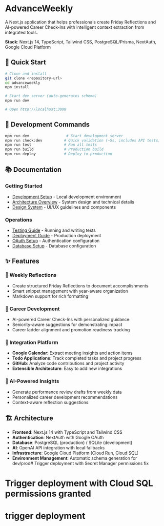 # AdvanceWeekly

A Next.js application that helps professionals create Friday Reflections and AI-powered Career Check-Ins with intelligent context extraction from integrated tools.

**Stack**: Next.js 14, TypeScript, Tailwind CSS, PostgreSQL/Prisma, NextAuth, Google Cloud Platform

## 🚀 Quick Start

```bash
# Clone and install
git clone <repository-url>
cd advanceweekly
npm install

# Start dev server (auto-generates schema)
npm run dev

# Open http://localhost:3000
```

## 🔧 Development Commands

```bash
npm run dev                 # Start development server
npm run check:dev          # Quick validation (~5s, includes API tests)
npm run test               # Run all tests
npm run build              # Production build
npm run deploy             # Deploy to production
```

## 📚 Documentation

### Getting Started
- [Development Setup](./docs/DEVELOPMENT.md) - Local development environment
- [Architecture Overview](./docs/ARCHITECTURE.md) - System design and technical details
- [Design System](./docs/DESIGN_SYSTEM.md) - UI/UX guidelines and components

### Operations
- [Testing Guide](./docs/TESTING.md) - Running and writing tests  
- [Deployment Guide](./docs/DEPLOYMENT.md) - Production deployment
- [OAuth Setup](./docs/OAUTH_SETUP.md) - Authentication configuration
- [Database Setup](./docs/DATABASE_SETUP.md) - Database configuration

## ✨ Features

### 📝 Weekly Reflections
- Create structured Friday Reflections to document accomplishments
- Smart snippet management with year-aware organization  
- Markdown support for rich formatting

### 🚀 Career Development
- AI-powered Career Check-Ins with personalized guidance
- Seniority-aware suggestions for demonstrating impact
- Career ladder alignment and promotion readiness tracking

### 🔗 Integration Platform
- **Google Calendar**: Extract meeting insights and action items
- **Todo Applications**: Track completed tasks and project progress  
- **GitHub**: Analyze code contributions and project activity
- **Extensible Architecture**: Easy to add new integrations

### 🤖 AI-Powered Insights
- Generate performance review drafts from weekly data
- Personalized career development recommendations
- Context-aware reflection suggestions

## 🏗️ Architecture

- **Frontend**: Next.js 14 with TypeScript and Tailwind CSS
- **Authentication**: NextAuth with Google OAuth
- **Database**: PostgreSQL (production) / SQLite (development)
- **AI**: OpenAI API integration with local fallbacks
- **Infrastructure**: Google Cloud Platform (Cloud Run, Cloud SQL)
- **Environment Management**: Automatic schema generation for dev/prod# Trigger deployment with Secret Manager permissions fix
# Trigger deployment with Cloud SQL permissions granted
# trigger deployment
